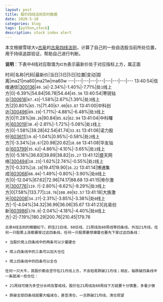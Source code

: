 ```yaml
---
layout: post
title: 股价四线法则实时数据
date: 2020-5-10
categories: blog
tags: [python,stock]
description: stock index alert
---
```



本文根据雪球大v[古泉](https://xueqiu.com/u/7148646888)的[古泉四线法则](https://xueqiu.com/7148646888/130498192)，计算了自己的一些自选股当前所处位置，用于持续追踪验证，帮助自己进行判断。

**说明**：下表中4线对应取值为`红色`表示最新价处于对应指标上方，属正面

时间|名称|代码|最新价|当日|3日|5日|位置|变动|距离|ma21|ma60|ma21w|ma60w
---|---|---|---|---|---|---|---|---
13:40:54|信维通信|[300136](https://xueqiu.com/S/SZ300136)|`49.16`|-2.34%|-1.40%|-7.71%|处`1`线上方|0|-6.39%|54.84|56.78|54.44|`45.56`
13:40:54|寒锐钴业|[300618](https://xueqiu.com/S/SZ300618)|`67.43`|-1.58%|2.67%|1.39%|处`3`线上方|2|0.80%|`65.75`|71.40|`67.00`|`63.87`
13:41:00|中科创达|[300496](https://xueqiu.com/S/SZ300496)|`89.19`|-1.71%|-4.88%|-6.48%|处`3`线上方|0|11.28%|`88.26`|90.84|`85.62`|`62.94`
13:41:04|中科曙光|[603019](https://xueqiu.com/S/SH603019)|`38.4`|-2.81%|-1.72%|-5.08%|处`1`线上方|0|-1.58%|39.28|42.54|41.74|`33.81`
13:41:06|诺力股份|[603611](https://xueqiu.com/S/SH603611)|`19.0`|-1.04%|0.95%|-0.58%|处`2`线上方|1|-3.34%|`18.67`|20.98|20.62|`18.60`
13:41:08|华友钴业|[603799](https://xueqiu.com/S/SH603799)|`35.62`|-4.86%|-4.10%|-3.65%|处`1`线上方|0|-5.18%|36.63|39.89|38.82|`35.27`
13:41:12|盛天网络|[300494](https://xueqiu.com/S/SZ300494)|`18.23`|-1.62%|2.74%|-0.55%|处`2`线上方|1|-0.33%|`18.10`|19.41|19.90|`16.22`
13:41:14|博通集成|[603068](https://xueqiu.com/S/SH603068)|`66.04`|-1.49%|-0.80%|-3.90%|处`0`线上方|0|-12.04%|67.62|72.96|74.17|88.68
13:41:15|帝尔激光|[300776](https://xueqiu.com/S/SZ300776)|`119.7`|-2.80%|-6.62%|-9.29%|处`3`线上方|0|7.58%|133.77|`118.76`|`108.09`|`92.57`
13:41:18|大族激光|[002008](https://xueqiu.com/S/SZ002008)|`34.27`|-2.31%|-3.85%|-3.38%|处`0`线上方|-1|-4.04%|34.32|36.99|36.06|35.67
13:41:23|兆易创新|[603986](https://xueqiu.com/S/SH603986)|`178.0`|-2.04%|-4.18%|-4.40%|处`0`线上方|-2|-7.19%|180.29|200.76|210.45|179.76

```
古泉4线法则的精髓如下。抓住21日线、60日线、21周线及60周线等四条线，外加21月线，任何一只股票上涨都要穿过这四条线，任何一只股票要想爆雷也要先下穿过这四条线：

+ 当股价爬上四条线中的两条可以少量建仓

+ 爬上四条线中的三条可以加大仓位

+ 爬上四条线中的四条可以全仓

任何一只大牛，其股价都会坚守在21月线上方，不会轻易跌破21月线；相反，每跌破四条线中一条就减一些仓位：

+ 21周线可做为多空分水岭及警戒线，股价在21周线及60周线下方就要十分慎重，多看少做

+ 跌破全部四条线就要大幅减仓，甚至清仓，一旦跌破21月线，清仓观望
```